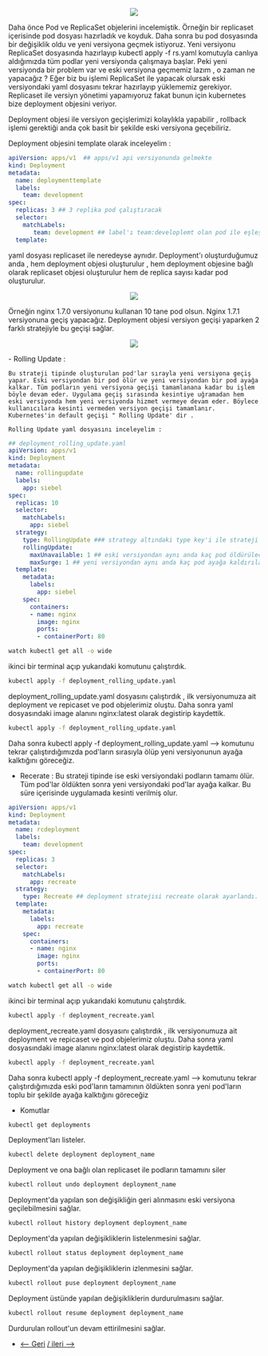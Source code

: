 

<p align="center">
  <img src="https://user-images.githubusercontent.com/38957716/136303904-38404600-8b4b-43c7-9469-4482a46ef6d3.png"/>
</p>

Daha önce Pod ve ReplicaSet objelerini incelemiştik. Örneğin bir replicaset içerisinde pod dosyası hazırladık ve koyduk. Daha sonra bu pod dosyasında bir değişiklik oldu  ve yeni versiyona geçmek istiyoruz. Yeni versiyonu ReplicaSet dosyasında hazırlayıp kubectl apply -f rs.yaml komutuyla canlıya aldığımızda tüm podlar yeni versiyonda çalışmaya başlar. Peki yeni versiyonda bir problem var ve eski versiyona geçmemiz lazım , o zaman ne yapacağız ? Eğer biz bu işlemi ReplicaSet ile yapacak olursak eski versiyondaki yaml dosyasını tekrar hazırlayıp yüklememiz gerekiyor. Replicaset ile versiyn yönetimi yapamıyoruz fakat bunun için kubernetes bize deployment objesini veriyor.

Deployment objesi ile versiyon geçişlerimizi kolaylıkla yapabilir , rollback işlemi gerektiği anda çok basit bir şekilde eski versiyona geçebiliriz.

Deployment objesini template olarak inceleyelim :

```yaml
apiVersion: apps/v1  ## apps/v1 api versiyonunda gelmekte
kind: Deployment
metadata:
  name: deploymenttemplate
  labels:
    team: development
spec:
  replicas: 3 ## 3 replika pod çalıştıracak
  selector:
    matchLabels:
       team: development ## label'ı team:developlemt olan pod ile eşleşecek.
  template:
```
yaml dosyası replicaset ile neredeyse aynıdır. Deployment'ı oluşturduğumuz anda , hem deployment objesi oluşturulur , hem deployment objesine bağlı olarak replicaset objesi oluşturulur hem de replica sayısı kadar pod oluşturulur.



<p align="center">
  <img src="https://user-images.githubusercontent.com/55376595/133255702-974c21f2-1294-4f8c-afe1-f89de8d47eec.png"/>
</p>

Örneğin nginx 1.7.0 versiyonunu kullanan 10 tane pod  olsun. Nginx 1.7.1 versiyonuna geçiş yapacağız. Deployment objesi versiyon geçişi yaparken 2 farklı stratejiyle bu geçişi sağlar. 

<p align="center">
  <img src="https://user-images.githubusercontent.com/55376595/133255683-5ad88345-6b5e-479c-b449-851c07bf8cee.png"/>
</p>	
-     Rolling Update : 
   	
	Bu strateji tipinde oluşturulan pod'lar sırayla yeni versiyona geçiş yapar. Eski versiyondan bir pod ölür ve yeni versiyondan bir pod ayağa kalkar. Tüm podların yeni versiyona geçişi tamamlanana kadar bu işlem böyle devam eder. Uygulama geçiş sırasında kesintiye uğramadan hem eski versiyonda hem yeni versiyonda hizmet vermeye devam eder. Böylece kullanıcılara kesinti vermeden versiyon geçişi tamamlanır. Kubernetes'in default geçişi " Rolling Update' dir . 
	
	Rolling Update yaml dosyasını inceleyelim : 
	
```yaml
## deployment_rolling_update.yaml
apiVersion: apps/v1
kind: Deployment
metadata:
  name: rollingupdate
  labels:
    app: siebel
spec:
  replicas: 10
  selector:
    matchLabels:
      app: siebel
  strategy:
    type: RollingUpdate ### strategy altındaki type key'i ile strateji tipi belirlenir.
    rollingUpdate:
      maxUnavailable: 1 ## eski versiyondan aynı anda kaç pod öldürülecek parametresi burada belirlenir
      maxSurge: 1 ## yeni versiyondan aynı anda kaç pod ayağa kaldırılacak parametresi burada belirlenir.
  template:
    metadata:
      labels:
        app: siebel
    spec:
      containers:
      - name: nginx
        image: nginx
        ports:
        - containerPort: 80
```
```bash
watch kubectl get all -o wide 
```

ikinci bir terminal açıp yukarıdaki komutunu çalıştırdık.
	

```bash
kubectl apply -f deployment_rolling_update.yaml
```
deployment_rolling_update.yaml dosyasını çalıştırdık , ilk versiyonumuza ait deployment ve repicaset ve pod objelerimiz oluştu. Daha sonra yaml dosyasındaki image alanını nginx:latest olarak degistirip kaydettik.

```bash
kubectl apply -f deployment_rolling_update.yaml
```
Daha sonra kubectl apply -f deployment_rolling_update.yaml --> komutunu tekrar çalıştırdığımızda pod'ların sırasıyla ölüp yeni versiyonunun ayağa kalktığını göreceğiz.
	

-  Recerate :
Bu strateji tipinde ise eski versiyondaki podların tamamı ölür. Tüm pod'lar öldükten sonra yeni versiyondaki pod'lar ayağa kalkar. Bu süre içerisinde uygulamada kesinti verilmiş olur.

	
```yaml
apiVersion: apps/v1
kind: Deployment
metadata:
  name: rcdeployment
  labels:
    team: development
spec:
  replicas: 3
  selector:
    matchLabels:
      app: recreate
  strategy:
    type: Recreate ## deployment stratejisi recreate olarak ayarlandı.
  template:
    metadata:
      labels:
        app: recreate
    spec:
      containers:
      - name: nginx
        image: nginx
        ports:
        - containerPort: 80
```
```bash
watch kubectl get all -o wide 
```

ikinci bir terminal açıp yukarıdaki komutunu çalıştırdık.

	
```bash
kubectl apply -f deployment_recreate.yaml 
```
 deployment_recreate.yaml  dosyasını çalıştırdık , ilk versiyonumuza ait deployment ve repicaset ve pod objelerimiz oluştu. Daha sonra yaml dosyasındaki image alanını nginx:latest olarak degistirip kaydettik.
 
```bash
kubectl apply -f deployment_recreate.yaml 
```
Daha sonra kubectl apply -f deployment_recreate.yaml --> komutunu tekrar çalıştırdığımızda eski pod'ların tamamının öldükten sonra yeni pod'ların toplu bir şekilde ayağa kalktığını göreceğiz 


- Komutlar

```bash
kubectl get deployments 
```
 Deployment'ları listeler. 
	
```bash
kubectl delete deployment deployment_name
```
Deployment ve ona bağlı olan replicaset ile podların tamamını siler
	
```bash
kubectl rollout undo deployment deployment_name 
```
Deployment'da yapılan son değişikliğin geri alınmasını eski versiyona geçilebilmesini sağlar. 
	
```bash
kubectl rollout history deployment deployment_name
```
Deployment'da yapılan değişikliklerin listelenmesini sağlar.
	
```bash
kubectl rollout status deployment deployment_name
```
Deployment'da yapılan değişikliklerin izlenmesini sağlar.
	
```bash
kubectl rollout puse deployment deployment_name
```
Deployment üstünde yapılan değişikliklerin durdurulmasını sağlar. 
```bash
kubectl rollout resume deployment deployment_name
```
Durdurulan rollout'un devam ettirilmesini sağlar. 

* [<-- Geri](https://github.com/enespekdas/kubernetes/tree/master/Replicaset%20-%20ReplicationController) [/ ileri -->  ](https://github.com/enespekdas/kubernetes/tree/master/Label%20And%20Selector) 
